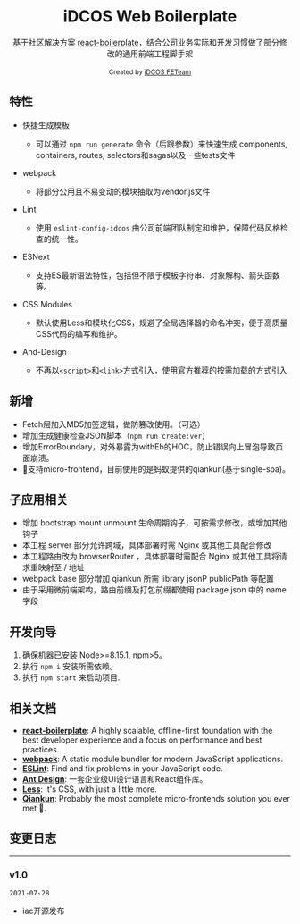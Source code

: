 <div align="center"><h1 align="center">iDCOS Web Boilerplate</h1></div>
<div align="center">基于社区解决方案 <a href="https://github.com/react-boilerplate/react-boilerplate">react-boilerplate</a>，结合公司业务实际和开发习惯做了部分修改的通用前端工程脚手架</div>
<br />

<div align="center">
  <sub>Created by <a href="#">iDCOS FETeam</a>
</div>

## 特性
- 快捷生成模板
  - 可以通过 `npm run generate` 命令（后跟参数）来快速生成 components, containers, routes, selectors和sagas以及一些tests文件

- webpack
  - 将部分公用且不易变动的模块抽取为vendor.js文件

- Lint
  - 使用 `eslint-config-idcos` 由公司前端团队制定和维护，保障代码风格检查的统一性。

- ESNext
  - 支持ES最新语法特性，包括但不限于模板字符串、对象解构、箭头函数等。

- CSS Modules
  - 默认使用Less和模块化CSS，规避了全局选择器的命名冲突，便于高质量CSS代码的编写和维护。

- And-Design
  - 不再以`<script>`和`<link>`方式引入，使用官方推荐的按需加载的方式引入

## 新增
- Fetch层加入MD5加签逻辑，做防篡改使用。（可选）
- 增加生成健康检查JSON脚本（`npm run create:ver`）
- 增加ErrorBoundary，对外暴露为withEb的HOC，防止错误向上冒泡导致页面崩溃。
- 支持micro-frontend，目前使用的是蚂蚁提供的qiankun(基于single-spa)。

## 子应用相关
- 增加 bootstrap mount unmount 生命周期钩子，可按需求修改，或增加其他钩子
- 本工程 server 部分允许跨域，具体部署时需 Nginx 或其他工具配合修改
- 本工程路由改为 browserRouter ，具体部署时需配合 Nginx 或其他工具将请求重映射至 / 地址
- webpack base 部分增加 qiankun 所需 library jsonP publicPath 等配置
- 由于采用微前端架构，路由前缀及打包前缀都使用 package.json 中的 name 字段

## 开发向导

1.  确保机器已安装 Node>=8.15.1, npm>5。
2.  执行 `npm i` 安装所需依赖。
3.  执行 `npm start` 来启动项目.

## 相关文档

- [**react-boilerplate**](https://github.com/react-boilerplate/react-boilerplate): A highly scalable, offline-first foundation with the best developer experience and a focus on performance and best practices.
- [**webpack**](https://webpack.js.org/): A static module bundler for modern JavaScript applications.
- [**ESLint**](https://eslint.org/): Find and fix problems in your JavaScript code.
- [**Ant Design**](https://ant.design/index-cn): 一套企业级UI设计语言和React组件库。
- [**Less**](http://lesscss.org/): It's CSS, with just a little more.
- [**Qiankun**](https://qiankun.umijs.org/): Probably the most complete micro-frontends solution you ever met 🧐.

## 变更日志
---

### v1.0
`2021-07-28`
- iac开源发布
